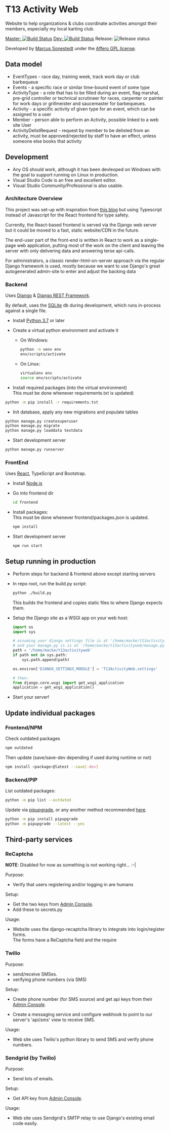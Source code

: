 # T13 Activity Web

Website to help organizations &amp; clubs coordinate activities amongst their members, especially my local karting club.

[Master: ![Build Status](https://lolworx.visualstudio.com/Team13%20GKRC/_apis/build/status/marcusl.t13activityweb?branchName=master)](https://lolworx.visualstudio.com/Team13%20GKRC/_build/latest?definitionId=1&branchName=master)
[Dev: ![Build Status](https://lolworx.visualstudio.com/Team13%20GKRC/_apis/build/status/marcusl.t13activityweb?branchName=dev)](https://lolworx.visualstudio.com/Team13%20GKRC/_build/latest?definitionId=1&branchName=dev)
Release: ![Release status](https://lolworx.vsrm.visualstudio.com/_apis/public/Release/badge/5ac7801c-5d6e-4ee5-9f5c-e3326d62df94/1/1)

Developed by [Marcus Sonestedt](https://www.github.com/marcusl) under the [Affero GPL license](https://en.wikipedia.org/wiki/Affero_General_Public_License).

## Data model

* EventTypes - race day, training week, track work day or club barbequeue
* Events - a specific race or similar time-bound event of some type
* ActivityType - a role that has to be filled during an event, flag marshal, pre-grid controller or technical scrutineer for races, carpenter or painter for work days or grillmeister and saucemaster for barbequeues.
* Activity - a specific activity of given type for an event, which can be assigned to a user
* Member - person able to perform an Activity, possible linked to a web site User
* ActivityDelistRequest - request by member to be delisted from an activity, must be approved/rejected by staff to have an effect, unless someone else
books that activity

## Development

* Any OS should work, although it has been devleoped on Windows with the goal to support running on Linux in production.
* Visual Studio Code is an free and excellent editor.
* Visual Studio Community/Professional is also usable.

### Architecture Overview

This project was set-up with inspiration from [this blog](https://www.valentinog.com/blog/drf/) but using  Typescript instead of Javascript for the React frontend for type safety.

Currently, the React-based frontend is served via the Django web server but it could be moved to a fast, static website/CDN in the future.

The end-user part of the front-end is written in React to
work as a single-page web application, putting most of the
work on the client and leaving the server with only delivering
data and answering terse api-calls.

For administrators, a classic render-html-on-server approach
via the regular Django framework is used, mostly because we
want to use Django's great autogenerated admin-site to enter
and adjust the backing data

### Backend

Uses [Django](https://www.djangoproject.com) & [Django REST Framework](https://www.django-rest-framework.org/).

By default, uses the [SQLite](https://www.sqlite.org/) db during development, which runs in-process against a single file.

* Install [Python 3.7](https://www.python.org) or later

* Create a virtual python environment and activate it

  * On Windows:

    ```cmd
    python -m venv env  
    env/scripts/activate
    ```

  * On Linux:

    ```bash
    virtualenv env
    source env/scripts/activate
    ```

* Install required packages (into the virtual environment)  
  This must be done whenever requirements.txt is updated)

```bash
python -m pip install -r requirements.txt
```

* Init database, apply any new migrations and populate tables

```bash
python manage.py createsuperuser
python manage.py migrate
python manage.py loaddata testdata
```

* Start development server

```bash
python manage.py runserver
```

### FrontEnd

Uses [React](https://reactjs.org), TypeScript and Bootstrap.

* Install [Node.js](https://nodejs.org)

* Go into frontend dir

  ```bash
  cd frontend
  ```

* Install packages:  
  This must be done whenever frontend/packages.json is updated.

  ```bash
  npm install
  ```

* Start development server

  ```bash
  npm run start
  ```

## Setup running in production

* Perform steps for backend & frontend above except starting servers
* In repo root, run the build.py script:  

  ```bash
  python ./build.py
  ```

  This builds the frontend and copies static files to where Django expects them.

* Setup the Django site as a WSGI app on your web host:

    ```python
    import os
    import sys

    # assuming your django settings file is at '/home/macke/t13activityweb/T13ActivityWeb/settings.py'
    # and your manage.py is is at '/home/macke/t13activityweb/manage.py'
    path = '/home/macke/t13activityweb'
    if path not in sys.path:
        sys.path.append(path)

    os.environ['DJANGO_SETTINGS_MODULE'] = 'T13ActivityWeb.settings'

    # then:
    from django.core.wsgi import get_wsgi_application
    application = get_wsgi_application()
    ```

* Start your server!

## Update individual packages

### Frontend/NPM

Check outdated packages

```bash
npm outdated
```

Then update (save/save-dev depending if used during runtime or not)

```bash
npm install <package>@latest --save[-dev]
```

### Backend/PIP

List outdated packages:

```bash
python -m pip list --outdated
```

Update via [pipupgrade](https://github.com/achillesrasquinha/pipupgrade),
or any another method recommended [here](https://stackoverflow.com/questions/2720014/how-to-upgrade-all-python-packages-with-pip).

```bash
python -m pip install pipupgrade
python -m pipupgrade --latest --yes
```

## Third-party services

### ReCaptcha

**NOTE**: Disabled for now as something is not working right... :-|

Purpose:

* Verify that users registering and/or logging in are humans

Setup:

* Get the two keys from [Admin Console](https://www.google.com/recaptcha/admin/).
* Add these to secrets.py

Usage:

* Website uses the django-recaptcha library to integrate into login/register forms.  
  The forms have a ReCaptcha field and the require

### Twilio

Purpose:

* send/receive SMSes.
* verifying phone numbers (via SMS)

Setup:

* Create phone number (for SMS source) and get api keys from their [Admin Console](https://www.twilio.com/console/).

* Create a messaging service and configure webhook to point to our server's 'api/sms' view to receive SMS.

Usage:

* Web site uses Twilio's python library to send SMS and verify phone numbers.

### Sendgrid (by Twilio)

Purpose:

* Send lots of emails.

Setup:

* Get API key from [Admin Console](https://app.sendgrid.com/).

Usage:

* Web site uses Sendgrid's SMTP relay to use Django's existing email code easily.
